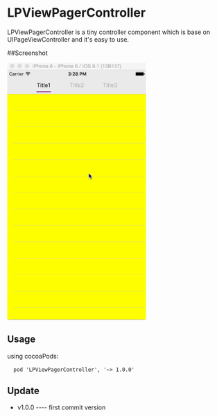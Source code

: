 # LPViewPagerController

LPViewPagerController is a tiny controller component which is base on UIPageViewController and it's easy to use.

##Screenshot

<img src="Screenshot/screenshot.gif" width=320>

## Usage

using cocoaPods:  

```Object-C
  pod 'LPViewPagerController', '~> 1.0.0'
```

## Update

-  v1.0.0 ---- first commit version
